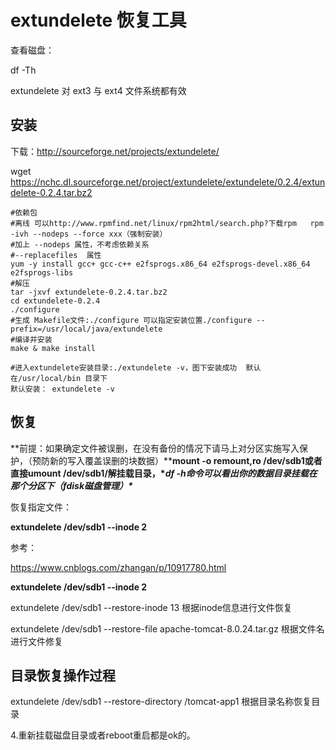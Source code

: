 # extundelete  恢复工具

查看磁盘：

df -Th

extundelete  对 ext3 与 ext4 文件系统都有效

## 安装

下载：http://sourceforge.net/projects/extundelete/

 wget https://nchc.dl.sourceforge.net/project/extundelete/extundelete/0.2.4/extundelete-0.2.4.tar.bz2

```shell
#依赖包
#离线 可以http://www.rpmfind.net/linux/rpm2html/search.php?下载rpm   rpm -ivh --nodeps --force xxx（强制安装）  
#加上 --nodeps 属性，不考虑依赖关系
#--replacefiles  属性
yum -y install gcc+ gcc-c++ e2fsprogs.x86_64 e2fsprogs-devel.x86_64 e2fsprogs-libs
#解压
tar -jxvf extundelete-0.2.4.tar.bz2
cd extundelete-0.2.4
./configure
#生成 Makefile文件:./configure 可以指定安装位置./configure --prefix=/usr/local/java/extundelete
#编译并安装
make & make install

#进入extundelete安装目录:./extundelete -v，图下安装成功  默认在/usr/local/bin 目录下
默认安装： extundelete -v
```

## 恢复

**前提：如果确定文件被误删，在没有备份的情况下请马上对分区实施写入保护，（预防新的写入覆盖误删的块数据）****mount -o remount,ro /dev/sdb1或者直接umount /dev/sdb1/解挂载目录，\**df -h命令可以看出你的数据目录挂载在那个分区下（fdisk磁盘管理）\****

恢复指定文件：

**extundelete /dev/sdb1 --inode 2**

参考：

https://www.cnblogs.com/zhangan/p/10917780.html

**extundelete /dev/sdb1 --inode 2**

extundelete /dev/sdb1 --restore-inode 13  根据inode信息进行文件恢复

extundelete /dev/sdb1 --restore-file apache-tomcat-8.0.24.tar.gz  根据文件名进行文件修复

## 目录恢复操作过程

extundelete /dev/sdb1 --restore-directory /tomcat-app1 根据目录名称恢复目录

4.重新挂载磁盘目录或者reboot重启都是ok的。